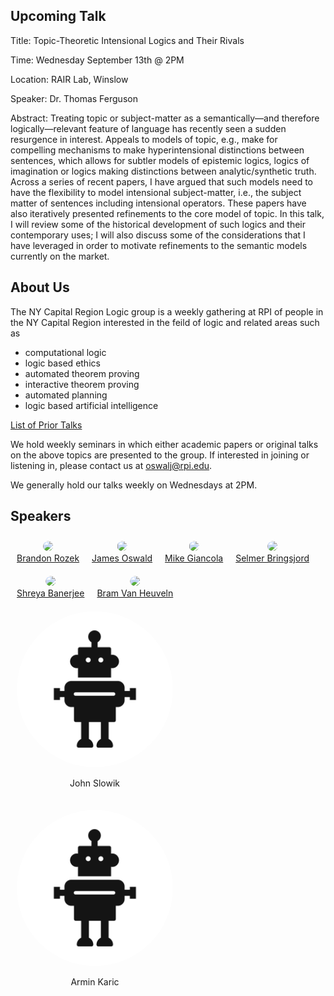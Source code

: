 ## Upcoming Talk

Title: Topic-Theoretic Intensional Logics and Their Rivals

Time: Wednesday September 13th @ 2PM

Location: RAIR Lab, Winslow

Speaker: Dr. Thomas Ferguson

Abstract: Treating topic or subject-matter as a semantically—and
therefore logically—relevant feature of language has recently seen a
sudden resurgence in interest. Appeals to models of topic, e.g., make
for compelling mechanisms to make hyperintensional distinctions between
sentences, which allows for subtler models of epistemic logics, logics
of imagination or logics making distinctions between analytic/synthetic
truth. Across a series of recent papers, I have argued that such models
need to have the flexibility to model intensional subject-matter, i.e.,
the subject matter of sentences including intensional operators. These
papers have also iteratively presented refinements to the core model of
topic. In this talk, I will review some of the historical development of
such logics and their contemporary uses; I will also discuss some of the
considerations that I have leveraged in order to motivate refinements to
the semantic models currently on the market.

## About Us

The NY Capital Region Logic group is a weekly gathering at RPI of people in the NY Capital Region interested in the feild of logic and related areas such as
* computational logic
* logic based ethics
* automated theorem proving
* interactive theorem proving
* automated planning
* logic based artificial intelligence

[List of Prior Talks](/priorTalks)

We hold weekly seminars in which either academic papers or original talks on the above topics are presented to the group. If interested in joining or listening in, please contact us
at oswalj@rpi.edu.

We generally hold our talks weekly on Wednesdays at 2PM.

## Speakers

<style>
  .speakers {
    display: flex;
    flex-wrap: wrap;
  }
  .speaker {
    margin: 10px;
    text-align: center;
  }
  .speaker img {
    clip-path: circle();
  }
  .speaker a {
    display: block;
  }
</style>


<div class="speakers">
  <div class="speaker"><img src="https://brandonrozek.com/img/avatar.jpg" height="250"><a href="https://brandonrozek.com">Brandon Rozek</a></div>  
  <div class="speaker"><img src="https://jamesoswald.dev/images/avatar.png" height="250"><a href="https://jamesoswald.dev/">James Oswald</a></div>  
  <div class="speaker"><img src="https://rair.cogsci.rpi.edu/files/2019/08/Giancola_Headshot-1-180x180.jpg" height="250"><a href="https://mjgiancola.github.io/">Mike Giancola</a></div>
  <div class="speaker"><img src="https://faculty.rpi.edu/sites/default/files/2021-12/Selmer-Bringsjord.jpg" height="250"><a href="https://homepages.rpi.edu/~brings/">Selmer Bringsjord</a></div>
  <div class="speaker"><img src="https://www.uno.edu/sites/default/files/inline-images/Shreya-Banerjee.jpg" height="250"><a href= "https://www.linkedin.com/in/shreyabbanerjee/">Shreya Banerjee</a></div>
  <div class="speaker"><img src="https://faculty.rpi.edu/sites/default/files/2021-12/vanHeuveln_square.jpg" height="250"><a href="https://homepages.hass.rpi.edu/heuveb/">Bram Van Heuveln</a></div>
  <div class="speaker"><img src="https://raw.githubusercontent.com/RAIRLab/logic-group/main/robot.webp" height="250" width="250"><p>John Slowik</p></div>  
  <div class="speaker"><img src="https://raw.githubusercontent.com/RAIRLab/logic-group/main/robot.webp" height="250" width="250"><p>Armin Karic</p></div>  
</div>

